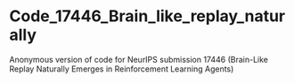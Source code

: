 # Code_17446_Brain_like_replay_naturally
Anonymous version of code for NeurIPS submission 17446 (Brain-Like Replay Naturally Emerges in Reinforcement Learning Agents)
